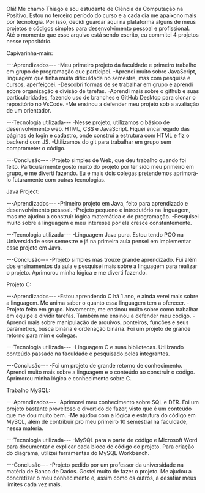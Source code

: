 Olá! Me chamo Thiago e sou estudante de Ciência da Computação na Positivo. Estou no terceiro período do curso e a cada dia me apaixono mais por tecnologia. 
Por isso, decidi guardar aqui na plataforma alguns de meus projetos e códigos simples para desenvolvimento pessoal e profissional.
Até o momento que esse arquivo está sendo escrito, eu commitei 4 projetos nesse repositório.

Capivarinha-main:

---Aprendizados---
-Meu primeiro projeto da faculdade e primeiro trabalho em grupo de programação que participei.
-Aprendi muito sobre JavaScript, linguagem que tinha muita dificuldade no semestre, mas com pesquisa e cursos, aperfeiçoei.
-Descobri formas de se trabalhar em grupo e aprendi sobre organização e divisão de tarefas.
-Aprendi mais sobre o github e suas particularidades, fazendo uso de branches e GitHub Desktop para clonar o repositório no VsCode.
-Me ensinou a defender meu projeto sob a avaliação de um orientador.

---Tecnologia utilizada---
-Nesse projeto, utilizamos o básico de desenvolvimento web. HTML, CSS e JavaScript. Fiquei encarregado das páginas de login e cadastro, onde construi a estrutura com HTML e fiz o backend com JS.
-Utilizamos do git para trabalhar em grupo sem comprometer o código.

---Conclusão---
-Projeto simples de Web, que deu trabalho quando foi feito. Particularmente gosto muito do projeto por ter sido meu primeiro em grupo, e me diverti fazendo. Eu e mais dois colegas pretendemos aprimorá-lo futuramente com outras tecnologias.

Java Project:

---Aprendizados---
-Primeiro projeto em Java, feito para aprendizado e desenvolvimento pessoal.
-Projeto pequeno e introdutório na linguagem, mas me ajudou a construir lógica matemática e de programação.
-Pesquisei muito sobre a linguagem e meu interesse por ela cresce constantemente.

---Tecnologia utilizada---
-Linguagem Java pura. Estou tendo POO na Universidade esse semestre e já na primeira aula pensei em implementar esse projeto em Java.

---Conclusão---
-Projeto simples mas trouxe grande aprendizado. Fui além dos ensinamentos da aula e pesquisei mais sobre a linguagem para realizar o projeto. Aprimorou minha lógica e me diverti fazendo.

Projeto C:

---Aprendizados---
-Estou aprendendo C há 1 ano, e ainda verei mais sobre a linguagem. Me anima saber o quanto essa linguagem tem a oferecer.
-Projeto feito em grupo. Novamente, me ensinou muito sobre como trabalhar em equipe e dividir tarefas. Também me ensinou a defender meu código.
-Aprendi mais sobre manipulação de arquivos, ponteiros, funções e seus parâmetros, busca binária e ordenação binária. Foi um projeto de grande retorno para mim e colegas.

---Tecnologia utilizada---
-Linguagem C e suas bibliotecas. Utilizando conteúdo passado na faculdade e pesquisado pelos integrantes.

---Conclusão---
-Foi um projeto de grande retorno de conhecimento. Aprendi muito mais sobre a linguagem e o conteúdo ao construir o código. Aprimorou minha lógica e conhecimento sobre C.

Trabalho MySQL:

---Aprendizados---
-Aprimorei meu conhecimento sobre SQL e DER. Foi um projeto bastante proveitoso e divertido de fazer, visto que é um conteúdo que me dou muito bem.
-Me ajudou com a lógica e estrutura do código em MySQL, além de contribuir pro meu primeiro 10 semestral na faculdade, nessa matéria.

---Tecnologia utilizada---
-MySQL para a parte de código e Microsoft Word para documentar e explicar cada bloco de código do projeto. Para criação do diagrama, utilizei ferramentas do MySQL Workbench.

---Conclusão---
-Projeto pedido por um professor da universidade na matéria de Banco de Dados. Gostei muito de fazer o projeto. Me ajudou a concretizar o meu conhecimento e, assim como os outros, a desafiar meus limites cada vez mais.

